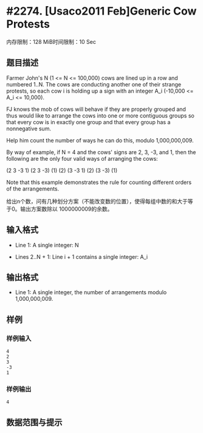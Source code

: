 # #2274. [Usaco2011 Feb]Generic Cow Protests 

内存限制：128 MiB时间限制：10 Sec

## 题目描述


Farmer John's N (1 <= N <= 100,000) cows are lined up in a row and
numbered 1..N. The cows are conducting another one of their strange
protests, so each cow i is holding up a sign with an integer A_i
(-10,000 <= A_i <= 10,000).

FJ knows the mob of cows will behave if they are properly grouped
and thus would like to arrange the cows into one or more contiguous
groups so that every cow is in exactly one group and that every
group has a nonnegative sum.

Help him count the number of ways he can do this, modulo 1,000,000,009.

By way of example, if N = 4 and the cows' signs are 2, 3, -3, and
1, then the following are the only four valid ways of arranging the
cows:

(2 3 -3 1)
(2 3 -3) (1)
(2) (3 -3 1)
(2) (3 -3) (1)

Note that this example demonstrates the rule for counting different
orders of the arrangements.

给出n个数，问有几种划分方案（不能改变数的位置），使得每组中数的和大于等于0。输出方案数除以 1000000009的余数。

## 输入格式

* Line 1: A single integer: N

* Lines 2..N + 1: Line i + 1 contains a single integer: A_i


## 输出格式


* Line 1: A single integer, the number of arrangements modulo
        1,000,000,009.

## 样例

### 样例输入

    
    4
    2
    3
    -3
    1
    
    
    
    

### 样例输出

    
    4
    
    

## 数据范围与提示
